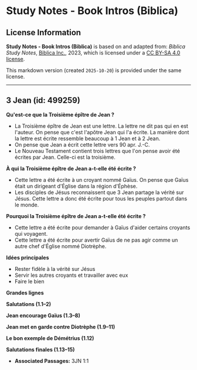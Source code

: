 # Study Notes - Book Intros (Biblica)

## License Information

**Study Notes - Book Intros (Biblica)** is based on and adapted from: _Biblica Study Notes_, [Biblica Inc.](https://www.biblica.com/), 2023, which is licensed under a [CC BY-SA 4.0 license](https://creativecommons.org/licenses/by-sa/4.0/legalcode.en).

This markdown version (created `2025-10-20`) is provided under the same license.



--------------------------------

## 3 Jean (id: 499259)

**Qu'est\-ce que la Troisième épître de Jean ?**

* La Troisième épître de Jean est une lettre. La lettre ne dit pas qui en est l'auteur. On pense que c'est l'apôtre Jean qui l'a écrite. La manière dont la lettre est écrite ressemble beaucoup à 1 Jean et à 2 Jean.
* On pense que Jean a écrit cette lettre vers 90 apr. J.\-C.
* Le Nouveau Testament contient trois lettres que l'on pense avoir été écrites par Jean. Celle\-ci est la troisième.

**À qui la Troisième épître de Jean a\-t\-elle été écrite ?**

* Cette lettre a été écrite à un croyant nommé Gaïus. On pense que Gaïus était un dirigeant d'Église dans la région d'Éphèse.
* Les disciples de Jésus reconnaissent que 3 Jean partage la vérité sur Jésus. Cette lettre a donc été écrite pour tous les peuples partout dans le monde.

**Pourquoi la Troisième épître de Jean a\-t\-elle été écrite ?**

* Cette lettre a été écrite pour demander à Gaïus d'aider certains croyants qui voyagent.
* Cette lettre a été écrite pour avertir Gaïus de ne pas agir comme un autre chef d'Église nommé Diotrèphe.

**Idées principales**

* Rester fidèle à la vérité sur Jésus
* Servir les autres croyants et travailler avec eux
* Faire le bien

**Grandes lignes**

**Salutations (1\.1–2\)**

**Jean encourage Gaïus (1\.3–8\)**

**Jean met en garde contre Diotrèphe (1\.9–11\)**

**Le bon exemple de Démétrius (1\.12\)**

**Salutations finales (1\.13–15\)**

* **Associated Passages:** 3JN 1:1

